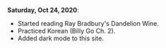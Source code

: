 **Saturday, Oct 24, 2020**: 
- Started reading Ray Bradbury's Dandelion Wine. 
- Practiced Korean (Billy Go Ch. 2).
- Added dark mode to this site.
